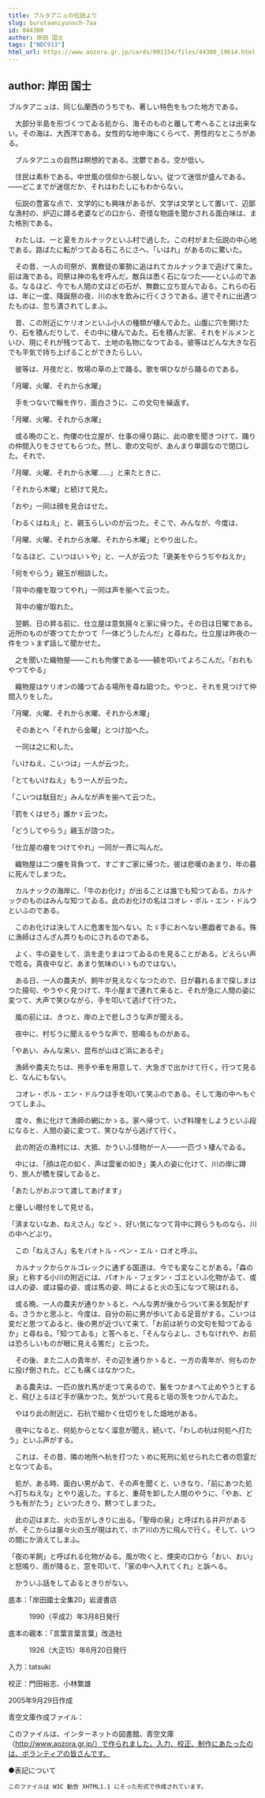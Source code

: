 ```yaml
---
title: ブルタアニュの伝説より
slug: burutaaniyunoch-7aa
id: 044380
author: 岸田 国士
tags: ["NDC913"]
html_url: https://www.aozora.gr.jp/cards/001154/files/44380_19614.html
---
```


## author: 岸田 国士

ブルタアニュは、同じ仏蘭西のうちでも、著しい特色をもつた地方である。

　大部分半島を形づくつてゐる処から、海そのものと離して考へることは出来ない。その海は、大西洋である。女性的な地中海にくらべて、男性的なところがある。

　ブルタアニュの自然は瞑想的である。沈鬱である。空が低い。

　住民は素朴である。中世風の信仰から脱しない。従つて迷信が盛んである。――どこまでが迷信だか、それはわたしにもわからない。

　伝説の豊富な点で、文学的にも興味があるが、文学は文学として置いて、辺鄙な漁村の、炉辺に蹲る老婆などの口から、奇怪な物語を聞かされる面白味は、また格別である。

　わたしは、一と夏をカルナックといふ村で過した。この村がまた伝説の中心地である。路ばたに転がつてゐる石ころにさへ、「いはれ」があるのに驚いた。

　その昔、一人の司祭が、異教徒の軍勢に追はれてカルナックまで逃げて来た。前は海である。司祭は神の名を呼んだ。敵兵は悉く石になつた――といふのである。なるほど、今でも人間の丈ほどの石が、無数に立ち並んでゐる。これらの石は、年に一度、降誕祭の夜、川の水を飲みに行くさうである。道でそれに出遇つたものは、忽ち潰されてしまふ。



　昔、この附近にケリオンといふ小人の種類が棲んでゐた。山腹に穴を開けたり、石を積んだりして、その中に棲んでゐた。石を積んだ家、それをドルメンといひ、現にそれが残つてゐて、土地の名物になつてゐる。彼等はどんな大きな石でも平気で持ち上げることができたらしい。

　彼等は、月夜だと、牧場の草の上で踊る。歌を唄ひながら踊るのである。

「月曜、火曜、それから水曜」

　手をつないで輪を作り、面白さうに、この文句を繰返す。

「月曜、火曜、それから水曜」

　或る晩のこと、佝僂の仕立屋が、仕事の帰り路に、此の歌を聞きつけて、踊りの仲間入りをさせてもらつた。然し、歌の文句が、あんまり単調なので閉口した。それで、

「月曜、火曜、それから水曜……」と来たときに、

「それから木曜」と続けて見た。

「おや」一同は顔を見合はせた。

「わるくはねえ」と、親玉らしいのが云つた。そこで、みんなが、今度は、

「月曜、火曜、それから水曜、それから木曜」とやり出した。

「なるほど、こいつはいゝや」と、一人が云つた「褒美をやらうぢやねえか」

「何をやらう」親玉が相談した。

「背中の瘤を取つてやれ」一同は声を揃へて云つた。

　背中の瘤が取れた。

　翌朝、日の昇る前に、仕立屋は意気揚々と家に帰つた。その日は日曜である。近所のものが寄つてたかつて「一体どうしたんだ」と尋ねた。仕立屋は昨夜の一件をつゝまず話して聞かせた。

　之を聞いた織物屋――これも佝僂である――額を叩いてよろこんだ。「おれもやつてやる」

　織物屋はケリオンの踊つてゐる場所を尋ね廻つた。やつと、それを見つけて仲間入りをした。

「月曜、火曜、それから水曜、それから木曜」

　そのあとへ「それから金曜」とつけ加へた。

　一同は之に和した。

「いけねえ、こいつは」一人が云つた。

「とてもいけねえ」もう一人が云つた。

「こいつは駄目だ」みんなが声を揃へて云つた。

「罰をくはせろ」誰かゞ云つた。

「どうしてやらう」親玉が諮つた。

「仕立屋の瘤をつけてやれ」一同が一斉に叫んだ。

　織物屋は二つ瘤を背負つて、すごすご家に帰つた。彼は悲嘆のあまり、年の暮に死んでしまつた。



　カルナックの海岸に、「牛のお化け」が出ることは誰でも知つてゐる。カルナックのものはみんな知つてゐる。此のお化けの名はコオレ・ポル・エン・ドルウといふのである。

　このお化けは決して人に危害を加へない。たゞ手におへない悪戯者である。殊に漁師はさんざん弄りものにされるのである。

　よく、牛の姿をして、浜を走りまはつてゐるのを見ることがある。どえらい声で唸る。真夜中など、あまり気味のいゝものではない。

　ある日、一人の農夫が、飼牛が見えなくなつたので、日が暮れるまで探しまはつた揚句、やうやく見つけて、牛小屋まで連れて来ると、それが急に人間の姿に変つて、大声で笑ひながら、手を叩いて逃げて行つた。



　嵐の前には、きつと、岸の上で悲しさうな声が聞える。

　夜中に、村ぢうに聞えるやうな声で、怒鳴るものがある。

「やあい、みんな来い、昆布が山ほど浜にあるぞ」

　漁師や農夫たちは、熊手や車を用意して、大急ぎで出かけて行く。行つて見ると、なんにもない。

　コオレ・ポル・エン・ドルウは手を叩いて笑ふのである。そして海の中へもぐつてしまふ。

　度々、魚に化けて漁師の網にかゝる。家へ帰つて、いざ料理をしようといふ段になると、人間の姿に変つて、笑ひながら逃げて行く。



　此の附近の漁村には、大抵、かういふ怪物が一人――一匹づゝ棲んでゐる。



　中には、「顔は花の如く、声は雲雀の如き」美人の姿に化けて、川の岸に蹲り、旅人が橋を探してゐると、

「あたしがおぶつて渡してあげます」

と優しい眼付をして見せる。

「済まないなあ、ねえさん」などゝ、好い気になつて背中に跨らうものなら、川の中へどぶり。

　この「ねえさん」名をパオトル・ペン・エル・ロオと呼ぶ。



　カルナックからケルゴレックに通ずる国道は、今でも変なことがある。「森の泉」と称する小川の附近には、パオトル・フェタン・ゴエといふ化物がゐて、或は人の姿、或は猫の姿、或は馬の姿、時によると火の玉になつて現はれる。

　或る晩、一人の農夫が通りかゝると、へんな男が後からついて来る気配がする。さうかと思ふと、今度は、自分の前に男が歩いてゐる足音がする。こいつは変だと思つてゐると、後の男が近づいて来て、「お前は祈りの文句を知つてゐるか」と尋ねる。「知つてゐる」と答へると、「そんならよし、さもなけれや、お前は恐ろしいものが眼に見える筈だ」と云つた。

　その後、また二人の青年が、その辺を通りかゝると、一方の青年が、何ものかに投げ倒された。どこも痛くはなかつた。

　ある農夫は、一匹の放れ馬が走つて来るので、鬣をつかまへて止めやうとすると、飛び上るほど手が痛かつた。気がついて見ると垣の茨をつかんでゐた。



　やはり此の附近に、石杭で細かく仕切りをした畑地がある。

　夜中になると、何処からとなく溜息が聞え、続いて、「わしの杭は何処へ打たう」といふ声がする。

　これは、その昔、隣の地所へ杭を打つたゝめに死刑に処せられた亡者の怨霊だとなつてゐる。

　処が、ある時、面白い男がゐて、その声を聞くと、いきなり、「前にあつた処へ打ちねえな」とやり返した。すると、重荷を卸した人間のやうに、「やあ、どうも有がたう」といつたきり、黙つてしまつた。

　此の辺はまた、火の玉がしきりに出る。「聖母の泉」と呼ばれる井戸があるが、そこからは屡々火の玉が現はれて、ホア川の方に飛んで行く。そして、いつの間にか消えてしまふ。



「夜の羊飼」と呼ばれる化物がゐる。風が吹くと、煙突の口から「おい、おい」と怒鳴り、雨が降ると、窓を叩いて、「家の中へ入れてくれ」と訴へる。



　かういふ話をしてゐるときりがない。













底本：「岸田國士全集20」岩波書店


　　　1990（平成2）年3月8日発行

底本の親本：「言葉言葉言葉」改造社

　　　1926（大正15）年6月20日発行

入力：tatsuki

校正：門田裕志、小林繁雄

2005年9月29日作成

青空文庫作成ファイル：

このファイルは、インターネットの図書館、青空文庫（http://www.aozora.gr.jp/）で作られました。入力、校正、制作にあたったのは、ボランティアの皆さんです。











●表記について


	このファイルは W3C 勧告 XHTML1.1 にそった形式で作成されています。